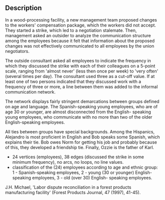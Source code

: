 ## Description

In a wood-processing facility, a new management team proposed changes to the workers' compensation package, which the workers did not accept. They started a strike, which led to a negotiation stalemate. Then, management asked an outsider to analyze the communication structure among the employees because it felt that information about the proposed changes was not effectively communicated to all employees by the union negotiators.

The outside consultant asked all employees to indicate the frequency in which they discussed the strike with each of their colleagues on a 5-point scale, ranging from 'almost never' (less then once per week) to 'very often' (several times per day). The consultant used three as a cut-off value. If at least one of two persons indicated that they discussed work with a frequency of three or more, a line between them was added to the informal communication network.

The network displays fairly stringent demarcations between groups defined on age and language. The Spanish-speaking young employees, who are of age 30 or younger, are almost disconnected from the English- speaking young employees, who communicate with no more than two of the older English-speaking employees.

All ties between groups have special backgrounds. Among the Hispanics, Alejandro is most proficient in English and Bob speaks some Spanish, which explains their tie. Bob owes Norm for getting his job and probably because of this, they developed a friendship tie. Finally, Ozzie is the father of Karl.

- 24 vertices (employees), 38 edges (discussed the strike in some minimum frequency), no arcs, no loops, no line values.
- classification of the (24) employees according to age and ethnic group: 1 - Spanish-speaking employees, 2 - young (30 or younger) English-speaking employees, 3 - old (over 30) English- speaking employees.

J.H. Michael, 'Labor dispute reconciliation in a forest products manufacturing facility' (Forest Products Journal, 47 (1997), 41-45).
